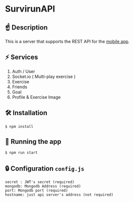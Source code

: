 # SurvirunAPI

## ☝ Description
This is a server that supports the REST API for the [mobile app](https://github.com/polaris428/Survirun).

## ⚡ Services
1. Auth / User
2. Socket.io ( Multi-play exercise )
3. Exercise
4. Friends
5. Goal
6. Profile & Exercise Image

## 🛠️ Installation
```bash
$ npm install
```

## 🚀 Running the app
```bash
$ npm run start
```

## 🔒 Configuration `config.js`
```
secret : JWT's secret (required)
mongodb: Mongodb Address (required)
port: Mongodb port (required)
hostname: just api server's address (not required)
```
